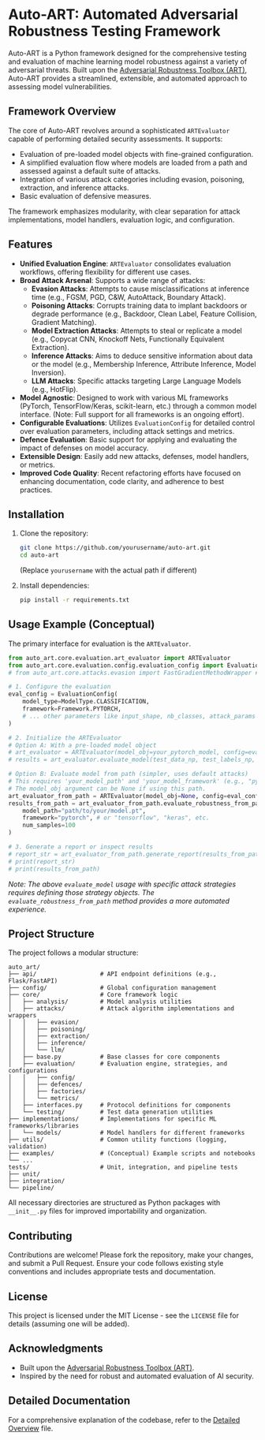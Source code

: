 # Auto-ART: Automated Adversarial Robustness Testing Framework

Auto-ART is a Python framework designed for the comprehensive testing and evaluation of machine learning model robustness against a variety of adversarial threats. Built upon the [Adversarial Robustness Toolbox (ART)](https://github.com/Trusted-AI/adversarial-robustness-toolbox), Auto-ART provides a streamlined, extensible, and automated approach to assessing model vulnerabilities.

## Framework Overview

The core of Auto-ART revolves around a sophisticated `ARTEvaluator` capable of performing detailed security assessments. It supports:
- Evaluation of pre-loaded model objects with fine-grained configuration.
- A simplified evaluation flow where models are loaded from a path and assessed against a default suite of attacks.
- Integration of various attack categories including evasion, poisoning, extraction, and inference attacks.
- Basic evaluation of defensive measures.

The framework emphasizes modularity, with clear separation for attack implementations, model handlers, evaluation logic, and configuration.

## Features

- **Unified Evaluation Engine**: `ARTEvaluator` consolidates evaluation workflows, offering flexibility for different use cases.
- **Broad Attack Arsenal**: Supports a wide range of attacks:
    - **Evasion Attacks**: Attempts to cause misclassifications at inference time (e.g., FGSM, PGD, C&W, AutoAttack, Boundary Attack).
    - **Poisoning Attacks**: Corrupts training data to implant backdoors or degrade performance (e.g., Backdoor, Clean Label, Feature Collision, Gradient Matching).
    - **Model Extraction Attacks**: Attempts to steal or replicate a model (e.g., Copycat CNN, Knockoff Nets, Functionally Equivalent Extraction).
    - **Inference Attacks**: Aims to deduce sensitive information about data or the model (e.g., Membership Inference, Attribute Inference, Model Inversion).
    - **LLM Attacks**: Specific attacks targeting Large Language Models (e.g., HotFlip).
- **Model Agnostic**: Designed to work with various ML frameworks (PyTorch, TensorFlow/Keras, scikit-learn, etc.) through a common model interface. (Note: Full support for all frameworks is an ongoing effort).
- **Configurable Evaluations**: Utilizes `EvaluationConfig` for detailed control over evaluation parameters, including attack settings and metrics.
- **Defence Evaluation**: Basic support for applying and evaluating the impact of defenses on model accuracy.
- **Extensible Design**: Easily add new attacks, defenses, model handlers, or metrics.
- **Improved Code Quality**: Recent refactoring efforts have focused on enhancing documentation, code clarity, and adherence to best practices.

## Installation

1.  Clone the repository:
    ```bash
    git clone https://github.com/yourusername/auto-art.git
    cd auto-art
    ```
    (Replace `yourusername` with the actual path if different)

2.  Install dependencies:
    ```bash
    pip install -r requirements.txt
    ```

## Usage Example (Conceptual)

The primary interface for evaluation is the `ARTEvaluator`.

```python
from auto_art.core.evaluation.art_evaluator import ARTEvaluator
from auto_art.core.evaluation.config.evaluation_config import EvaluationConfig, ModelType, Framework
# from auto_art.core.attacks.evasion import FastGradientMethodWrapper # Example for specific attack strategy if needed

# 1. Configure the evaluation
eval_config = EvaluationConfig(
    model_type=ModelType.CLASSIFICATION,
    framework=Framework.PYTORCH,
    # ... other parameters like input_shape, nb_classes, attack_params ...
)

# 2. Initialize the ARTEvaluator
# Option A: With a pre-loaded model object
# art_evaluator = ARTEvaluator(model_obj=your_pytorch_model, config=eval_config)
# results = art_evaluator.evaluate_model(test_data_np, test_labels_np, attacks=[...])

# Option B: Evaluate model from path (simpler, uses default attacks)
# This requires 'your_model_path' and 'your_model_framework' (e.g., "pytorch")
# The model_obj argument can be None if using this path.
art_evaluator_from_path = ARTEvaluator(model_obj=None, config=eval_config)
results_from_path = art_evaluator_from_path.evaluate_robustness_from_path(
    model_path="path/to/your/model.pt",
    framework="pytorch", # or "tensorflow", "keras", etc.
    num_samples=100
)

# 3. Generate a report or inspect results
# report_str = art_evaluator_from_path.generate_report(results_from_path)
# print(report_str)
# print(results_from_path)
```
*Note: The above `evaluate_model` usage with specific attack strategies requires defining those strategy objects. The `evaluate_robustness_from_path` method provides a more automated experience.*

## Project Structure

The project follows a modular structure:

```
auto_art/
├── api/                  # API endpoint definitions (e.g., Flask/FastAPI)
├── config/               # Global configuration management
├── core/                 # Core framework logic
│   ├── analysis/         # Model analysis utilities
│   ├── attacks/          # Attack algorithm implementations and wrappers
│   │   ├── evasion/
│   │   ├── poisoning/
│   │   ├── extraction/
│   │   ├── inference/
│   │   └── llm/
│   ├── base.py           # Base classes for core components
│   ├── evaluation/       # Evaluation engine, strategies, and configurations
│   │   ├── config/
│   │   ├── defences/
│   │   ├── factories/
│   │   └── metrics/
│   ├── interfaces.py     # Protocol definitions for components
│   └── testing/          # Test data generation utilities
├── implementations/      # Implementations for specific ML frameworks/libraries
│   └── models/           # Model handlers for different frameworks
├── utils/                # Common utility functions (logging, validation)
├── examples/             # (Conceptual) Example scripts and notebooks
└── ...
tests/                    # Unit, integration, and pipeline tests
├── unit/
├── integration/
└── pipeline/
```
All necessary directories are structured as Python packages with `__init__.py` files for improved importability and organization.

## Contributing

Contributions are welcome! Please fork the repository, make your changes, and submit a Pull Request. Ensure your code follows existing style conventions and includes appropriate tests and documentation.

## License

This project is licensed under the MIT License - see the `LICENSE` file for details (assuming one will be added).

## Acknowledgments

-   Built upon the [Adversarial Robustness Toolbox (ART)](https://github.com/Trusted-AI/adversarial-robustness-toolbox).
-   Inspired by the need for robust and automated evaluation of AI security.

## Detailed Documentation
For a comprehensive explanation of the codebase, refer to the [Detailed Overview](DETAILED_OVERVIEW.md) file.
```
